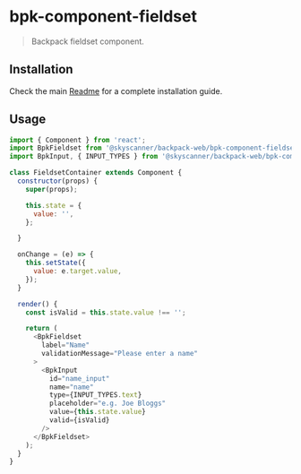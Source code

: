# bpk-component-fieldset

> Backpack fieldset component.

## Installation

Check the main [Readme](https://github.com/skyscanner/backpack#usage) for a complete installation guide.

## Usage

```js
import { Component } from 'react';
import BpkFieldset from '@skyscanner/backpack-web/bpk-component-fieldset';
import BpkInput, { INPUT_TYPES } from '@skyscanner/backpack-web/bpk-component-input';

class FieldsetContainer extends Component {
  constructor(props) {
    super(props);

    this.state = {
      value: '',
    };

  }

  onChange = (e) => {
    this.setState({
      value: e.target.value,
    });
  }

  render() {
    const isValid = this.state.value !== '';

    return (
      <BpkFieldset
        label="Name"
        validationMessage="Please enter a name"
      >
        <BpkInput
          id="name_input"
          name="name"
          type={INPUT_TYPES.text}
          placeholder="e.g. Joe Bloggs"
          value={this.state.value}
          valid={isValid}
        />
      </BpkFieldset>
    );
  }
}
```